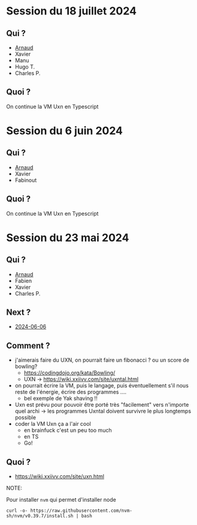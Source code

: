 # Session du 18 juillet 2024

## Qui ?

* [Arnaud](http://github.com/abailly)
* Xavier
* Manu
* Hugo T.
* Charles P.

## Quoi ?

On continue la VM Uxn en Typescript

# Session du 6 juin 2024

## Qui ?

* [Arnaud](http://github.com/abailly)
* Xavier
* Fabinout

## Quoi ?

On continue la VM Uxn en Typescript

# Session du 23 mai 2024

## Qui ?

* [Arnaud](http://github.com/abailly)
* Fabien
* Xavier
* Charles P.

## Next ?

* [2024-06-06](../2024-06-06/)

## Comment ?

* j'aimerais faire du UXN, on pourrait faire un fibonacci ? ou un score de bowling?
    * https://codingdojo.org/kata/Bowling/
    * UXN -> https://wiki.xxiivv.com/site/uxntal.html
* on pourrait écrire la VM, puis le langage, puis éventuellement s'il nous reste de l'énergie, écrire des programmes ....
  * bel exemple de Yak shaving !!
* Uxn est prévu pour pouvoir être porté très "facilement" vers n'importe quel archi -> les programmes Uxntal doivent survivre le plus longtemps possible
* coder la VM Uxn ça a l'air cool
  * en brainfuck c'est un peu too much
  * en TS
  * Go!

## Quoi ?

* https://wiki.xxiivv.com/site/uxn.html

NOTE:

Pour installer `nvm` qui permet d'installer node  

```
curl -o- https://raw.githubusercontent.com/nvm-sh/nvm/v0.39.7/install.sh | bash
```
